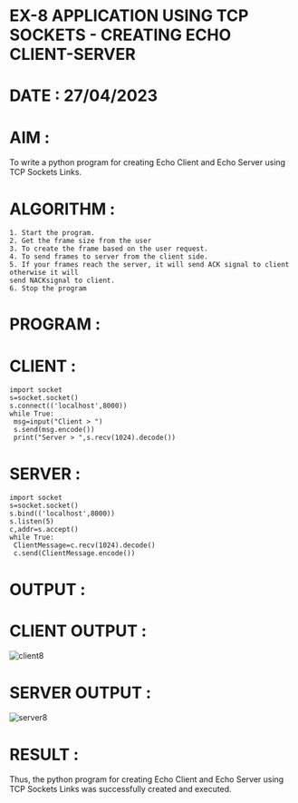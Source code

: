 # EX-8 APPLICATION USING TCP SOCKETS - CREATING ECHO CLIENT-SERVER

# DATE : 27/04/2023

# AIM :
To write a python program for creating Echo Client and Echo Server using TCP
Sockets Links.

# ALGORITHM :
```
1. Start the program.
2. Get the frame size from the user
3. To create the frame based on the user request.
4. To send frames to server from the client side.
5. If your frames reach the server, it will send ACK signal to client otherwise it will
send NACKsignal to client.
6. Stop the program
```

# PROGRAM :
# CLIENT :
```
import socket
s=socket.socket()
s.connect(('localhost',8000))
while True:
 msg=input("Client > ")
 s.send(msg.encode())
 print("Server > ",s.recv(1024).decode())

```

# SERVER :
```
import socket
s=socket.socket()
s.bind(('localhost',8000))
s.listen(5)
c,addr=s.accept()
while True:
 ClientMessage=c.recv(1024).decode()
 c.send(ClientMessage.encode())
```

# OUTPUT :
# CLIENT OUTPUT :
![client8](https://github.com/silambarasan2004/EX-8/assets/119559917/d07db7f7-f627-4c10-930f-2cf0cfdee727)

# SERVER OUTPUT :
![server8](https://github.com/silambarasan2004/EX-8/assets/119559917/c0bb07c6-c12b-4b20-9426-790f0d5c113f)

# RESULT :
Thus, the python program for creating Echo Client and Echo Server using TCP Sockets Links
was successfully created and executed.

